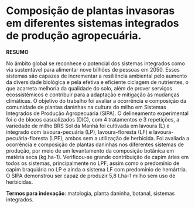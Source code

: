 # Composição de plantas invasoras em diferentes sistemas integrados de produção agropecuária. 

**RESUMO**  

No âmbito global se reconhece o potencial dos sistemas integrados como via sustentável para alimentar nove bilhões de pessoas em 2050. Esses sistemas são capazes de incrementar a resiliência ambiental pelo aumento da diversidade biológica e pela efetiva e eficiente ciclagem de nutrientes, o que acarreta melhoria da qualidade do solo, além de prover serviços ecossistêmicos e contribuir para a adaptação e mitigação às mudanças climáticas. O objetivo do trabalho foi avaliar a ocorrência e composição da comunidade de plantas daninhas na cultura do milho em Sistemas Integrados de Produção Agropecuária (SIPA). O delineamento experimental foi o de blocos casualizados (DIC), com 4 tratamentos e 3 repetições, a variedade de milho BRS Sol da Manhã foi cultivada em lavoura (L) e integrado com lavoura-pecuária (LP), lavoura-floresta (LF) e lavoura-pecuária-floresta (LPF), ambos sem a utilização de herbicida. Foi avaliada a ocorrência e composição de plantas daninhas nos diferentes sistemas de produção, por meio de um levantamento da composição botânica em matéria seca (kg.ha-1). Verificou-se grande contribuição de capim áries em todos os sistemas, principalmente no LPF, assim como o predomínio de capim braquiária no LP e ainda o sistema LF com predomínio de hemártria. O SIPA demonstrou ser capaz de produzir 5,8 t.ha-1 milho sem uso de herbicidas.  

**Termos para indexação**: matologia, planta daninha, botanal, sistemas integrados.  
